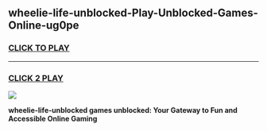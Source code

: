 
## wheelie-life-unblocked-Play-Unblocked-Games-Online-ug0pe
<h3>
<a href="https://premium76.site?title=wheelie-life-unblocked&ref=25A">CLICK TO PLAY</a></h3>
<hr>

<h3>
<a href="https://premium76.site?title=wheelie-life-unblocked&ref=25A">CLICK 2 PLAY</a>
  
</h3>

<a href="https://premium76.site?title=wheelie-life-unblocked&ref=25A"><img src="https://clearcache.store/games.png"></a>


**wheelie-life-unblocked games unblocked: Your Gateway to Fun and Accessible Online Gaming**
